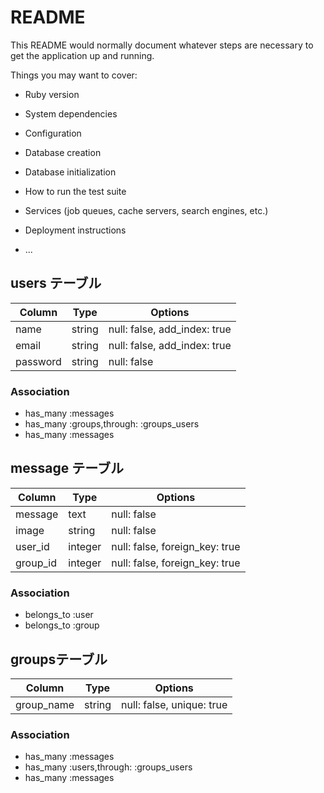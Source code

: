 # README

This README would normally document whatever steps are necessary to get the
application up and running.

Things you may want to cover:

* Ruby version

* System dependencies

* Configuration

* Database creation

* Database initialization

* How to run the test suite

* Services (job queues, cache servers, search engines, etc.)

* Deployment instructions

* ...


## users テーブル 
 
|Column|Type|Options| 
|------|----|-------| 
|name|string|null: false, add_index: true| 
|email|string|null: false, add_index: true| 
|password|string|null: false| 
 
### Association 
- has_many :messages 
- has_many :groups,through: :groups_users 
- has_many :messages 


## message テーブル 
 
|Column|Type|Options| 
|------|----|-------| 
|message|text|null: false| 
|image|string|null: false| 
|user_id|integer|null: false, foreign_key: true| 
|group_id|integer|null: false, foreign_key: true| 
  
### Association 
- belongs_to :user 
- belongs_to :group 


## groupsテーブル 
 
|Column|Type|Options| 
|------|----|-------| 
|group_name|string|null: false, unique: true| 
 
### Association 
- has_many :messages 
- has_many :users,through: :groups_users 
- has_many :messages 


